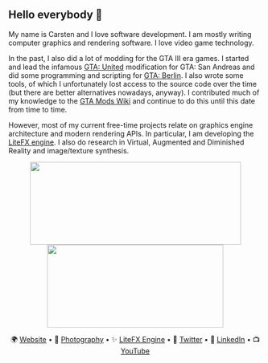 ## Hello everybody 👋

My name is Carsten and I love software development. I am mostly writing computer graphics and rendering software. I love video game technology. 

In the past, I also did a lot of modding for the GTA III era games. I started and lead the infamous [GTA: United](http://www.gtaunited.net/home.p1.html) modification for GTA: San Andreas and did some programming and scripting for [GTA: Berlin](http://www.gtaberlin.de/). I also wrote some tools, of which I unfortunately lost access to the source code over the time (but there are better alternatives nowadays, anyway). I contributed much of my knowledge to the [GTA Mods Wiki](https://gtamods.com/wiki/Main_Page) and continue to do this until this date from time to time.

However, most of my current free-time projects relate on graphics engine architecture and modern rendering APIs. In particular, I am developing the [LiteFX engine](https://litefx.crudolph.io). I also do research in Virtual, Augmented and Diminished Reality and image/texture synthesis.

<p align="center">
  <img src="https://github-readme-stats.vercel.app/api?username=crud89&count_private=true&show_icons=true&bg_color=42,7f96da,1fa3da&title_color=fff&text_color=fff" width="419" height="165" />
  <img src="https://github-readme-stats.vercel.app/api/top-langs/?username=crud89&bg_color=42,1fa3da,7f96da&title_color=fff&text_color=fff&langs_count=6&layout=compact" width="350" height="165" />
</div>

<p align="center">
  🌍 <a href="https://www.crudolph.io">Website</a> • 📸 <a href="https://photography.crudolph.io">Photography</a> • ✨ <a href="https://litefx.crudolph.io">LiteFX Engine</a> • 🦅 <a href="https://twitter.com/Aschratt">Twitter</a> • 🔗 <a href="https://www.linkedin.com/in/crudolph89/">LinkedIn</a> • 📺 <a href="https://www.youtube.com/channel/UCj7_ud48sGvTdknA1frg_Kw">YouTube</a>
</p>
